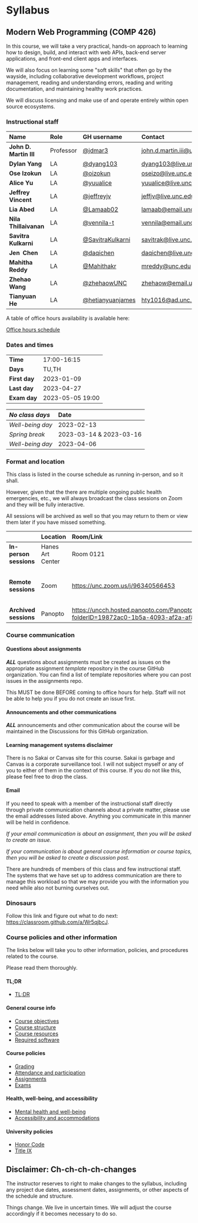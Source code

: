 # Syllabus

## Modern Web Programming (COMP 426)

In this course, we will take a very practical, hands-on approach to learning how to design, build, and interact with web APIs, back-end server applications, and front-end client apps and interfaces. 

We will also focus on learning some "soft skills" that often go by the wayside, including collaborative development workflows, project management, reading and understanding errors, reading and writing documentation, and maintaining healthy work practices.

We will discuss licensing and make use of and operate entirely within open source ecosystems. 

### Instructional staff

| **Name** | **Role** | **GH username** | **Contact** |
|:--- |:--- |:--- |:--- |
| **John D. Martin III** | Professor |  [@jdmar3](https://github.com/jdmar3/) | [john.d.martin.iii@unc.edu](mailto:john.d.martin.iii@unc.edu) |
| **Dylan Yang** | LA |  [@dyang103](https://github.com/dyang103/) | [dyang103@live.unc.edu](mailto:dyang103@live.unc.edu) |
| **Ose Izokun** | LA |  [@oizokun](https://github.com/oizokun/) | [oseizo@live.unc.edu](mailto:oseizo@live.unc.edu) |
| **Alice Yu** | LA |  [@yuualice](https://github.com/yuualice/) | [yuualice@live.unc.edu](mailto:yuualice@live.unc.edu) |
| **Jeffrey Vincent** | LA |  [@jeffreyjv](https://github.com/jeffreyjv/) | [jeffjv@live.unc.edu](mailto:jeffjv@live.unc.edu) |
| **Lia Abed** | LA |  [@Lamaab02](https://github.com/Lamaab02/) | [lamaab@email.unc.edu](mailto:lamaab@email.unc.edu) |
| **Nila Thillaivanan** | LA |  [@vennila-t](https://github.com/vennila-t/) | [vennila@email.unc.edu](mailto:vennila@email.unc.edu) |
| **Savitra Kulkarni** | LA |  [@SavitraKulkarni](https://github.com/SavitraKulkarni/) | [savitrak@live.unc.edu](mailto:savitrak@live.unc.edu) |
| **Jen Chen** | LA |  [@daqichen](https://github.com/daqichen/) | [daqichen@live.unc.edu](mailto:daqichen@live.unc.edu) |
| **Mahitha Reddy** | LA |  [@Mahithakr](https://github.com/Mahithakr/) | [mreddy@unc.edu](mailto:mreddy@unc.edu) |
| **Zhehao Wang** | LA |  [@zhehaowUNC](https://github.com/zhehaowUNC/) | [zhehaow@email.unc.edu](mailto:zhehaow@email.unc.edu) |
| **Tianyuan He** | LA |  [@hetianyuanjames](https://github.com/hetianyuanjames/) | [hty1016@ad.unc.edu](mailto:hty1016@ad.unc.edu) |

A table of office hours availability is available here: 

[Office hours schedule](./officehours.md)

### Dates and times
| | |
|:--- |:--- |
| **Time** | 17:00-16:15 |
| **Days** | TU,TH |
| **First day** | 2023-01-09 |
| **Last day** | 2023-04-27 |
| **Exam day** | 2023-05-05 19:00 |

| **_No class days_** | **Date** |
|:--- |:--- |
| _Well-being day_ | 2023-02-13 |
| _Spring break_ | 2023-03-14 & 2023-03-16 |
| _Well-being day_ | 2023-04-06 |

### Format and location

This class is listed in the course schedule as running in-person, and so it shall.

However, given that the there are multiple ongoing public health emergencies, etc., we will always broadcast the class sessions on Zoom and they will be fully interactive.

All sessions will be archived as well so that you may return to them or view them later if you have missed something.

|     | **Location** | **Room/Link** | **Other info** |
|:--- |:--- |:--- |:--- |
| **In-person sessions** | Hanes Art Center | Room 0121 |  |
| **Remote sessions** | Zoom | https://unc.zoom.us/j/96340566453 | Password: [Alan Turing's birthday in ISO8601 (YYYYMMDD)](https://en.wikipedia.org/wiki/Alan_Turing#:~:text=%C5%8B/%3B-,23%20June%201912,-%E2%80%93%207%20June%201954) |
| **Archived sessions** | Panopto | https://uncch.hosted.panopto.com/Panopto/Pages/Sessions/List.aspx?folderID=19872ac0-1b5a-4093-af2a-af88015ddb9b | (publicly available) |

### Course communication

#### Questions about assignments

**_ALL_** questions about assignments must be created as issues on the appropriate assignment _template_ repository in the course GitHub organization.
You can find a list of template repositories where you can post issues in the assignments repo.

This MUST be done BEFORE coming to office hours for help. Staff will not be able to help you if you do not create an issue first. 

#### Announcements and other communications

**_ALL_** announcements and other communication about the course will be maintained in the Discussions for this GitHub organization.

#### Learning management systems disclaimer

There is no Sakai or Canvas site for this course. Sakai is garbage and Canvas is a corporate surveillance tool. I will not subject myself or any of you to either of them in the context of this course. If you do not like this, please feel free to drop the class.

#### Email

If you need to speak with a member of the instructional staff directly through private communication channels about a private matter, please use the email addresses listed above. Anything you communicate in this manner will be held in confidence.

_If your email communication is about an assignment, then you will be asked to create an issue._

_If your communication is about general course information or course topics, then you will be asked to create a discussion post._

There are hundreds of members of this class and few instructional staff. The systems that we have set up to address communication are there to manage this workload so that we may provide you with the information you need while also not burning ourselves out.

### Dinosaurs

Follow this link and figure out what to do next: https://classroom.github.com/a/Wr5qjbcJ.

### Course policies and other information

The links below will take you to other information, policies, and procedures related to the course.

Please read them thoroughly.

#### TL;DR

- [TL;DR](./tldr.md)

#### General course info

- [Course objectives](./objectives.md)
- [Course structure](./structure.md)
- [Course resources](./resources.md)
- [Required software](./software.md)

#### Course policies

- [Grading](./grading.md)
- [Attendance and participation](./attendance.md)
- [Assignments](./assignments.md)
- [Exams](./exams.md)

#### Health, well-being, and accessibility

- [Mental health and well-being](./wellbeing.md)
- [Accessibility and accommodations](./accessibility.md)

#### University policies

- [Honor Code](./honor.md)
- [Title IX](./title9.md)

## Disclaimer: Ch-ch-ch-ch-changes

The instructor reserves to right to make changes to the syllabus, including any project due dates, assessment dates, assignments, or other aspects of the schedule and structure.

Things change.
We live in uncertain times.
We will adjust the course accordingly if it becomes necessary to do so.

